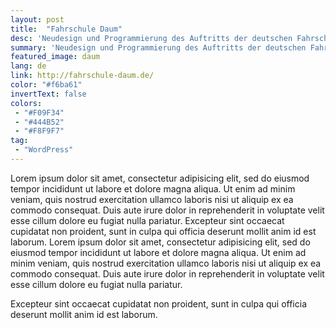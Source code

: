 ```yaml
---
layout: post
title:  "Fahrschule Daum"
desc: 'Neudesign und Programmierung des Auftritts der deutschen Fahrschule Daum.'
summary: 'Neudesign und Programmierung des Auftritts der deutschen Fahrschule Daum. Orientiert an den Farben des alten originaldesigns wurde eine moderne Webseite entworfen und umgesetzt die zielführend auf allen Gerätegrößen zuverlässig Informationen des Unternehmens anzeigt.'
featured_image: daum
lang: de
link: http://fahrschule-daum.de/
color: "#f6ba61"
invertText: false
colors:
 - "#F09F34"
 - "#444B52"
 - "#F8F9F7"
tag:
 - "WordPress"
---
```

Lorem ipsum dolor sit amet, consectetur adipisicing elit, sed do eiusmod tempor incididunt ut labore et dolore magna aliqua. Ut enim ad minim veniam, quis nostrud exercitation ullamco laboris nisi ut aliquip ex ea commodo consequat. Duis aute irure dolor in reprehenderit in voluptate velit esse cillum dolore eu fugiat nulla pariatur. Excepteur sint occaecat cupidatat non proident, sunt in culpa qui officia deserunt mollit anim id est laborum. Lorem ipsum dolor sit amet, consectetur adipisicing elit, sed do eiusmod tempor incididunt ut labore et dolore magna aliqua. Ut enim ad minim veniam, quis nostrud exercitation ullamco laboris nisi ut aliquip ex ea commodo consequat. Duis aute irure dolor in reprehenderit in voluptate velit esse cillum dolore eu fugiat nulla pariatur.

Excepteur sint occaecat cupidatat non proident, sunt in culpa qui officia deserunt mollit anim id est laborum.
